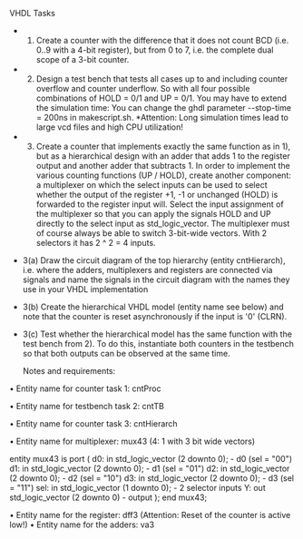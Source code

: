 VHDL Tasks

* 1) Create a counter with the difference that it does not count BCD (i.e. 0..9 with a 4-bit register), but from 0 to 7, i.e. the complete dual scope of a 3-bit counter.

* 2) Design a test bench that tests all cases up to and including counter overflow and counter underflow. So with all four possible combinations of HOLD = 0/1 and UP = 0/1. You may have to extend the simulation time: You can change the ghdl parameter --stop-time = 200ns in makescript.sh. 
*Attention: Long simulation times lead to large vcd files and high CPU utilization!

* 3) Create a counter that implements exactly the same function as in 1), but as a hierarchical design with an adder that adds 1 to the register output and another adder that subtracts 1. In order to implement the various counting functions (UP / HOLD), create another component: a multiplexer on which the select inputs can be used to select whether the output of the register +1, -1 or unchanged (HOLD) is forwarded to the register input will. Select the input assignment of the multiplexer so that you can apply the signals HOLD and UP directly to the select input as std_logic_vector. The multiplexer must of course always be able to switch 3-bit-wide vectors. With 2 selectors it has 2 ^ 2 = 4 inputs.

* 3(a) Draw the circuit diagram of the top hierarchy (entity cntHierarch), i.e. where the adders, multiplexers and registers are connected via signals and name the signals in the circuit diagram with the names they use in your VHDL implementation
* 3(b) Create the hierarchical VHDL model (entity name see below) and note that the counter is reset asynchronously if the input is '0' (CLRN).
* 3(c) Test whether the hierarchical model has the same function with the test bench from 2). To do this, instantiate both counters in the testbench so that both outputs can be observed at the same time.

  Notes and requirements:
  
• Entity name for counter task 1: cntProc

• Entity name for testbench task 2: cntTB

• Entity name for counter task 3: cntHierarch

• Entity name for multiplexer: mux43 (4: 1 with 3 bit wide vectors)




entity mux43 is
port (
d0: in std_logic_vector (2 downto 0); - d0 (sel = "00")
d1: in std_logic_vector (2 downto 0); - d1 (sel = "01")
d2: in std_logic_vector (2 downto 0); - d2 (sel = "10")
d3: in std_logic_vector (2 downto 0); - d3 (sel = "11")
sel: in std_logic_vector (1 downto 0); - 2 selector inputs
Y: out std_logic_vector (2 downto 0) - output
);
end mux43;




• Entity name for the register: dff3 (Attention: Reset of the counter is active low!)
• Entity name for the adders: va3
 
